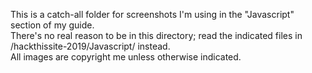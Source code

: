 This is a catch-all folder for screenshots I'm using in the "Javascript" section of my guide.
<br>
There's no real reason to be in this directory; read the indicated files in /hackthissite-2019/Javascript/ instead.
<br>
All images are copyright me unless otherwise indicated.
